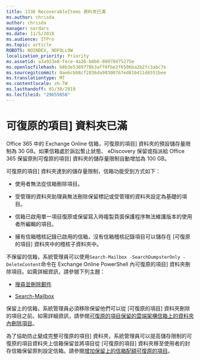 ```yaml
---
title: 1336 RecoverableItems 資料夾已滿
ms.author: chrisda
author: chrisda
manager: serdars
ms.date: 11/5/2018
ms.audience: ITPro
ms.topic: article
ROBOTS: NOINDEX, NOFOLLOW
localization_priority: Priority
ms.assetid: a3a923e8-fece-4a26-b8b6-00970d75275e
ms.openlocfilehash: b8b3e5389778b3aff0fbe2f6506ba2b2fc3abc7e
ms.sourcegitcommit: 0ae6cbb8cf2836da98300767ed81b411d6551bee
ms.translationtype: MT
ms.contentlocale: zh-TW
ms.lasthandoff: 01/30/2019
ms.locfileid: "29655658"
---
```

# <a name="the-recoverable-items-folder-is-full"></a>可復原的項目] 資料夾已滿

Office 365 中的 Exchange Online 信箱，可復原的項目] 資料夾的預設儲存量限制為 30 GB。如果信箱處於訴訟暫止狀態、 eDiscovery 保留或指派給 Office 365 保留原則可復原的項目] 資料夾的儲存量限制自動增加為 100 GB。
  
可復原的項目] 資料夾達到的儲存量限制，信箱功能受到方式如下：
  
- 使用者無法從信箱刪除項目。
    
- 受管理的資料夾助理員無法刪除保留標記或受管理的資料夾設定為基礎的項目。
    
- 信箱已啟用單一項目復原或保留寫入時複製頁面保護程序無法維護版本的使用者所編輯的項目。
    
- 擁有信箱稽核記錄已啟用的信箱，沒有信箱稽核記錄項目可以儲存在 [可復原的項目] 資料夾中的稽核子資料夾中。
    
不保留的信箱，系統管理員可以使用`Search-Mailbox -SearchDumpsterOnly -DeleteContent`命令在 Exchange Online PowerShell 內可復原的項目] 資料夾刪除項目。如需詳細資訊，請參閱下列主題： 
  
- [搜尋並刪除郵件](https://docs.microsoft.com/office365/securitycompliance/search-for-and-delete-messagesadmin-help)
    
- [Search-Mailbox](https://docs.microsoft.com/powershell/module/exchange/mailboxes/Search-Mailbox)
    
保留上的信箱，系統管理員必須移除保留他們可以從 [可復原的項目] 資料夾刪除的項目之前。如需詳細資訊，請參閱[可復原的項目保留的雲端架構信箱上的資料夾內刪除項目](https://docs.microsoft.com/office365/securitycompliance/delete-items-in-the-recoverable-items-folder-of-mailboxes-on-hold)。
  
為了協助防止變成完整可復原的項目] 資料夾，系統管理員可以提高儲存限制的可復原的項目資料夾上信箱保留並將項目從 [可復原的項目] 資料夾移至使用者的封存信箱保留原則設定信箱。請參閱[增加保留上的信箱配額可復原的項目](https://docs.microsoft.com/office365/securitycompliance/increase-the-recoverable-quota-for-mailboxes-on-hold)。
  

